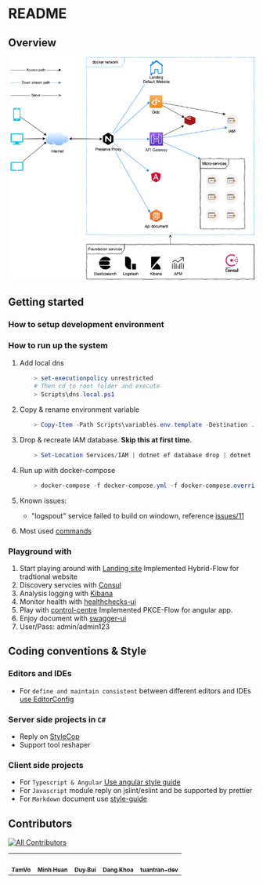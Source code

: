 # README

## Overview

![Architect](Docs/Images/architect.png)

## Getting started

### How to setup development environment

### How to run up the system

1. Add local dns

    ```powershell
        > set-executionpolicy unrestricted
        # Then cd to root folder and execute
        > Scripts\dns.local.ps1
    ```

1. Copy & rename environment variable

    ```powershell
        > Copy-Item -Path Scripts\variables.env.template -Destination .env
    ```

1. Drop & recreate IAM database. **Skip this at first time**.

    ```powershell
        > Set-Location Services/IAM | dotnet ef database drop | dotnet ef database update
    ```

1. Run up with docker-compose

    ```powershell
        > docker-compose -f docker-compose.yml -f docker-compose.override.yml -f DevOnly/docker-compose.yml -f Elk/docker-compose.yml -f Clients/docker-compose.yml up -d
    ```

1. Known issues:

    - "logspout" service failed to build on windown, reference [issues/11](https://github.com/TamVoMinh/netmicro/issues/11)

1. Most used [commands](DOCKER.md)

### Playground with

1. Start playing around with [Landing site](http://nmro.local/) Implemented Hybrid-Flow for tradtional website
1. Discovery servcies with [Consul](http://isys.nmro.local/)
1. Analysis logging with [Kibana](http://isys.nmro.local/elk/)
1. Monitor health with [healthchecks-ui](http://isys.nmro.local/health/status/)
1. Play with [control-centre](http://control-centre.nmro.local/) Implemented PKCE-Flow for angular app.
1. Enjoy document with [swagger-ui](http://docs.nmro.local/)
1. User/Pass: admin/admin123

## Coding conventions & Style

### Editors and IDEs

* For `define and maintain consistent` between different editors and IDEs [use EditorConfig](http://editorconfig.org)

### Server side projects in `C#`

* Reply on [StyleCop](https://github.com/StyleCop/StyleCop.ReSharper)
* Support tool reshaper

### Client side projects

* For `Typescript & Angular` [Use angular style guide](https://angular.io/guide/styleguide)
* For `Javascript` module reply on jslint/eslint and be supported by prettier
* For `Markdown` document use [style-guide](https://arcticicestudio.github.io/styleguide-markdown/rules/)

## Contributors
<!-- ALL-CONTRIBUTORS-BADGE:START - Do not remove or modify this section -->
[![All Contributors](https://img.shields.io/badge/all_contributors-5-orange.svg?style=flat-square)](#contributors)
<!-- ALL-CONTRIBUTORS-BADGE:END --> 
 <!-- ALL-CONTRIBUTORS-LIST:START - Do not remove or modify this section -->
<!-- prettier-ignore-start -->
<!-- markdownlint-disable -->
<table>
  <tr>
    <td align="center"><a href="https://github.com/TamVoMinh"><img src="https://avatars2.githubusercontent.com/u/21242164?v=4" width="100px;" alt=""/><br /><sub><b>TamVo</b></sub></a></td>
    <td align="center"><a href="https://github.com/minhhuan2210"><img src="https://avatars1.githubusercontent.com/u/43345758?v=4" width="100px;" alt=""/><br /><sub><b>Minh Huan</b></sub></a></td>
    <td align="center"><a href="https://github.com/duybt"><img src="https://avatars3.githubusercontent.com/u/16505992?v=4" width="100px;" alt=""/><br /><sub><b>Duy Bui</b></sub></a></td>
    <td align="center"><a href="https://github.com/VuDangKhoa1993"><img src="https://avatars1.githubusercontent.com/u/26622008?v=4" width="100px;" alt=""/><br /><sub><b>Dang Khoa</b></sub></a></td>
    <td align="center"><a href="https://github.com/tuantran-dev"><img src="https://avatars2.githubusercontent.com/u/60919379?v=4" width="100px;" alt=""/><br /><sub><b>tuantran-dev</b></sub></a></td>
  </tr>
</table>

<!-- markdownlint-enable -->
<!-- prettier-ignore-end -->
<!-- ALL-CONTRIBUTORS-LIST:END -->

